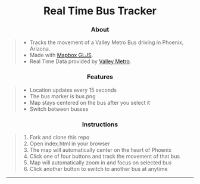 # <div align="center">Real Time Bus Tracker</div>

### <div align="center">About</div>
> - Tracks the movement of a Valley Metro Bus driving in Phoenix, Arizona. 
> - Made with [Mapbox GLJS](https://www.mapbox.com/mapbox-gljs).
> - Real Time Data provided by [Valley Metro](https://app.mecatran.com/utw/ws/gtfsfeed/vehicles/valleymetro?apiKey=4f22263f69671d7f49726c3011333e527368211f&asJson=true).

### <div align="center">Features</div>
> - Location updates every 15 seconds
> - The bus marker is bus.png
> - Map stays centered on the bus after you select it
> - Switch between busses

### <div align="center">Instructions</div>
> 1. Fork and clone this repo
> 2. Open index.html in your browser
> 3. The map will automatically center on the heart of Phoenix
> 4. Click one of four buttons and track the movement of that bus
> 5. Map will automatically zoom in and focus on selected bus
> 6. Click another button to switch to another bus at anytime

***